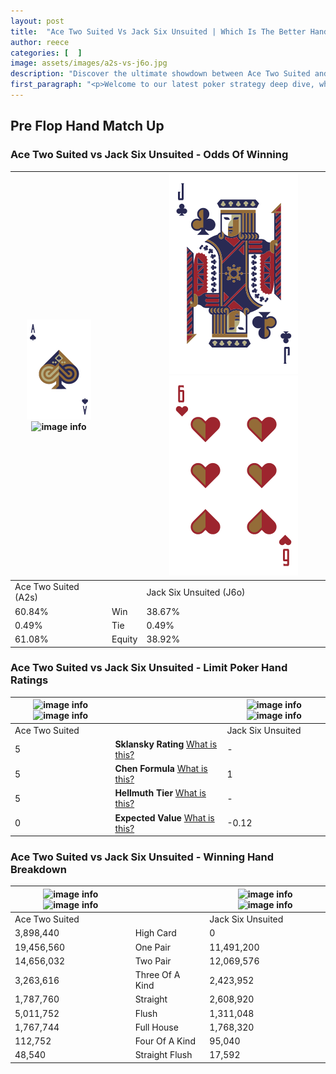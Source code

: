 ```yaml
---
layout: post
title:  "Ace Two Suited Vs Jack Six Unsuited | Which Is The Better Hand In Poker? A Complete Guide"
author: reece
categories: [  ]
image: assets/images/a2s-vs-j6o.jpg
description: "Discover the ultimate showdown between Ace Two Suited and Jack Six Unsuited in poker! Uncover the odds, strategies, and scenarios where one hand triumphs over the other. Get ready to up your poker game with this thrilling analysis."
first_paragraph: "<p>Welcome to our latest poker strategy deep dive, where we're pitting two distinct hands against each other in a high-stakes showdown: Ace Two Suited vs Jack Six Unsuited.</p><p>In the dynamic world of poker, every decision counts, and knowing which hand holds the upper hand is key to your success at the table.</p><p>In this article, we'll dissect these two hands, explore the scenarios where one dominates the other, and equip you with the knowledge to make strategic choices that can tip the odds in your favor.</p><p>Get ready to unravel the intriguing dynamics of these poker hands and elevate your game to new heights.</p>"
---
```




[comment]: # (sp0)

## Pre Flop Hand Match Up

<div class="table hand-ratings" markdown="1"> 



### Ace Two Suited vs Jack Six Unsuited - Odds Of Winning


    
| ![image info](assets/images/hand1/A.png) ![image info](assets/images/hand1/2s.png) |  | ![image info](assets/images/hand2/J.png) ![image info](assets/images/hand2/6o.png) |
| -------- | -------- | -------- |
| Ace Two Suited (A2s) |  | Jack Six Unsuited (J6o) |
| 60.84% | Win | 38.67% |
| 0.49% | Tie | 0.49% |
| 61.08% | Equity | 38.92% |




[comment]: # (sp1)



### Ace Two Suited vs Jack Six Unsuited - Limit Poker Hand Ratings


    
| ![image info](https://www.riverpairs.com/assets/images/hand1/A.png) ![image info](https://www.riverpairs.com/assets/images/hand1/2s.png) |  | ![image info](https://www.riverpairs.com/assets/images/hand2/J.png) ![image info](https://www.riverpairs.com/assets/images/hand2/6o.png) |
| -------- | -------- | -------- |
| Ace Two Suited |  | Jack Six Unsuited |
| 5 | **Sklansky Rating** [What is this?](/sklansky-rating-explained) | - |
| 5 | **Chen Formula** [What is this?](/chen-formula-explained) | 1 |
| 5 | **Hellmuth Tier** [What is this?](/Hellmuth-tier-explained) | - |
| 0 | **Expected Value** [What is this?](/expected-value-explained) | -0.12 |




[comment]: # (sp2)



### Ace Two Suited vs Jack Six Unsuited - Winning Hand Breakdown


    
| ![image info](https://www.riverpairs.com/assets/images/hand1/A.png) ![image info](https://www.riverpairs.com/assets/images/hand1/2s.png) |  | ![image info](https://www.riverpairs.com/assets/images/hand2/J.png) ![image info](https://www.riverpairs.com/assets/images/hand2/6o.png) |
| -------- | -------- | -------- |
| Ace Two Suited |  | Jack Six Unsuited |
| 3,898,440 | High Card | 0 |
| 19,456,560 | One Pair | 11,491,200 |
| 14,656,032 | Two Pair | 12,069,576 |
| 3,263,616 | Three Of A Kind | 2,423,952 |
| 1,787,760 | Straight | 2,608,920 |
| 5,011,752 | Flush | 1,311,048 |
| 1,767,744 | Full House | 1,768,320 |
| 112,752 | Four Of A Kind | 95,040 |
| 48,540 | Straight Flush | 17,592 |




[comment]: # (sp3)



</div>

[comment]: # (sp4)



[comment]: # (sp5)

